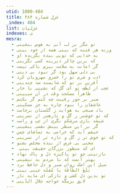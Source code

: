 ```yaml
---
utid: 1000-484
title: غزل شماره ۴۸۴
_index: 484
list: غزلیات
indexes: ی
mesra:
  - تو مگر بر لب آبی به هوس بنشینی
  - ورنه هر فتنه که بینی همه از خود بینی
  - به خدایی که تویی بنده بگزیده او
  - که برین چاکر دیرینه کسی نگزینی
  - گر امانت به سلامت ببرم باکی نیست
  - بی دلی سهل بود گر نبود بی دینی
  - ادب و شرم تو را خسرو مهرویان کرد
  - آفرین بر تو که شایسته صد چندینی
  - عجب از لطف تو ای گل که نشینی با خار
  - ظاهراً مصلحت وقت در آن میبینی
  - صبر بر جور رقیبت چه کنم گر نکنم
  - عاشقان را نبود چاره به جز مسکینی
  - باد صبحی به هوایت ز گلستان برخاست
  - که تو خوشتر ز گل و تازهتر از نسرینی
  - شیشه بازی سرشکم نگری از چپ و راست
  - گر بر این منظر بینش نفسی بنشینی
  - حیفم آید که خرامی به تماشای چمن
  - که تو خوش تر ز گل و تازه تر از نسرینی
  - سخنی بی غرض از بنده مخلص بشنو
  - ‌ ای که منظور بزرگان حقیقت بینی
  - نازنینی چو تو پاکیزه دل و پاک نهاد
  - بهتر آنست که با مردم بد ننشینی
  - سیل این اشک روان صبر و دل حافظ برد
  - بَلَغَ الطّاقَهَ یا مُقلَه عینی بینی
  - تو بدین دل کشی و نازکی ای مایه ناز
  - لایق بزمگه خواجه جلال الدّینی
---
```

